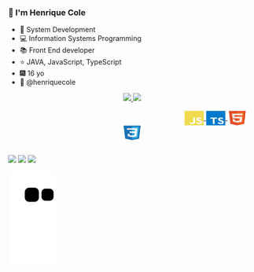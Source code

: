 ###   👑 I'm Henrique Cole
- 🔭 System Development
- 💻 Information Systems Programming
- 📚 Front End developer
- ⭐ JAVA, JavaScript, TypeScript
- 🎆 16 yo
- 📌 @henriquecole

<div align="center">
  <a href="https://github.com/HenriqueCole">
  <img height="167em" src="https://github-readme-stats.vercel.app/api?username=HenriqueCole&show_icons=true&theme=dark&include_all_commits=true&count_private=true"/>
  <img height="167em" src="https://github-readme-stats.vercel.app/api/top-langs/?username=HenriqueCole&layout=compact&langs_count=7&theme=dark"/>
 </div>
  <div dir="auto">
    <br />
    <div class="containerIMG" style ="display: flex">
      <div align="center">
  <img align="center" alt="Cole-Js" height="30" width="40" src="https://raw.githubusercontent.com/devicons/devicon/master/icons/javascript/javascript-plain.svg" style="max-width: 1000px;margin: 0px 0px 0px 340px;">
  <img align="center" alt="Cole-Ts" height="30" width="40" src="https://raw.githubusercontent.com/devicons/devicon/master/icons/typescript/typescript-plain.svg" style="max-width: 100%;">
  <img align="center" alt="Cole-HTML" height="30" width="40" src="https://raw.githubusercontent.com/devicons/devicon/master/icons/html5/html5-original.svg" style="max-width: 100%;">
  <img align="center" alt="Cole-CSS" height="30" width="40" src="https://raw.githubusercontent.com/devicons/devicon/master/icons/css3/css3-original.svg" style="max-width: 100%;">
        </div>
</div>
  
##
  <div> 
  <a href="https://instagram.com/henriquecole" target="_blank"><img src="https://img.shields.io/badge/-Instagram-%23E4405F?style=for-the-badge&logo=instagram&logoColor=white" target="_blank"></a>
  <a href = "mailto:henriquecolefernandes@gmail.com"><img src="https://img.shields.io/badge/-Gmail-%23333?style=for-the-badge&logo=gmail&logoColor=white" target="_blank"></a>
  <a href="https://www.linkedin.com/in/henrique-cole-fernandes-61b233232/" target="_blank"><img src="https://img.shields.io/badge/-LinkedIn-%230077B5?style=for-the-badge&logo=linkedin&logoColor=white" target="_blank"></a> 
 </div>
  
  ![Snake animation](https://github.com/HenriqueCole/HenriqueCole/blob/output/github-contribution-grid-snake.svg)
